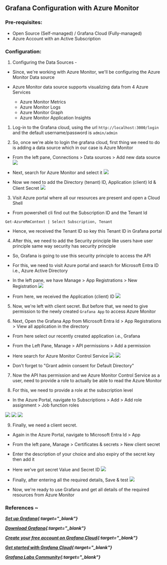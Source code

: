 ## Grafana Configuration with Azure Monitor

### Pre-requisites:

- Open Source (Self-managed) / Grafana Cloud (Fully-managed)
- Azure Account with an Active Subscription

### Configuration:

1. Configuring the Data Sources -

- Since, we're working with Azure Monitor, we'll be configuring the Azure Monitor Data source

- Azure Monitor data source supports visualizing data from 4 Azure Services

  - Azure Monitor Metrics
  - Azure Monitor Logs
  - Azure Monitor Graph
  - Azure Monitor Application Insights


1. Log-in to the Grafana cloud, using the url `http://localhost:3000/login` and the default username/password is `admin/admin`

2. So, once we're able to login the grafana cloud, first thing we need to do is adding a data source which in our case is Azure Monitor 

* From the left pane, Connections > Data sources > Add new data source ![](./imgs/data-source.png)

* Next, search for Azure Monitor and select it ![](./imgs/data-source2.png)

* Now we need to add the Directory (tenant) ID, Application (client) Id & Client Secret ![](./imgs/data-source3.png)

3. Visit Azure portal where all our resources are present and open a Cloud Shell
* From powershell cli find out the Subscription ID and the Tenant Id
```
Get-AzureRmContext | Select Subscription, Tenant
```
* Hence, we received the Tenant ID so key this Tenant ID in Grafana portal

4. After this, we need to add the Security principle like users have user principle same way security has security principle

* So, Grafana is going to use this security principle to access the API

* For this, we need to visit Azure portal and search for Microsoft Entra ID i.e., Azure Active Directory

* In the left pane, we have Manage > App Registrations > New Registration ![](./imgs/app-registration1.png)

* From here, we received the Application (client) ID
![](./imgs/app-registration2.png)

5. Now, we're left with client secret. But before that, we need to give permission to the newly created `Grafana App` to access Azure Monitor

6. Next, Open the Grafana App from Microsoft Entra Id > App Registrations > View all application in the directory
* From here select our recently created application i.e., Grafana
* From the Left Pane, Manage > API permissions > Add a permission

* Here search for Azure Monitor Control Service
![](./imgs/Azure-Monitor-Control-Service.png)
![](./imgs/Log-Analytics-API.png)
* Don't forget to "Grant admin consent for Default Directory"

7. Now the API has permission and we Azure Monitor Control Service as a user, need to provide a role to actually be able to read the Azure Monitor

8. For this, we need to provide a role at the subscription level
* In the Azure Portal, navigate to Subscriptions > Add > Add role assignment > Job function roles 

![](./imgs/IAM-role-assign1.png)
![](./imgs/IAM-role-assign2.png)
![](./imgs/IAM-role-assign3_LI.jpg)

9. Finally, we need a client secret.

* Again in the Azure Portal, navigate to Microsoft Entra Id > App 
* From the left pane, Manage > Certificates & secrets > New client secret

* Enter the description of your choice and also expiry of the secret key then add it
* Here we've got secret Value and Secret ID
![](./imgs/client-secret.png)


* Finally, after entering all the required details, Save & test
![](./imgs/grafana-final-data-source.png)

* Now, we're ready to use Grafana and get all details of the required resources from Azure Monitor

### References ~

_**[Set up Grafana](https://grafana.com/docs/grafana/latest/setup-grafana/){:target="\_blank"}**_

_**[Download Grafana](https://grafana.com/grafana/download){:target="\_blank"}**_

_**[Create your free account on Grafana Cloud](https://grafana.com/auth/sign-up/create-user){:target="\_blank"}**_


_**[Get started with Grafana Cloud](https://grafana.com/docs/grafana-cloud/get-started/){:target="\_blank"}**_

_**[Grafana Labs Community](https://grafana.com/community/){:target="\_blank"}**_
